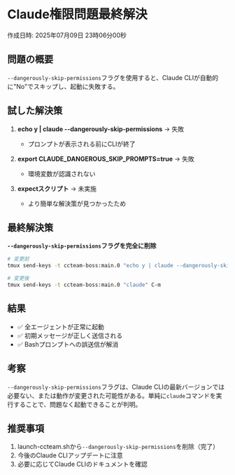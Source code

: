 # Claude権限問題最終解決

作成日時: 2025年07月09日 23時06分00秒

## 問題の概要
`--dangerously-skip-permissions`フラグを使用すると、Claude CLIが自動的に"No"でスキップし、起動に失敗する。

## 試した解決策
1. **echo y | claude --dangerously-skip-permissions** → 失敗
   - プロンプトが表示される前にCLIが終了
   
2. **export CLAUDE_DANGEROUS_SKIP_PROMPTS=true** → 失敗
   - 環境変数が認識されない
   
3. **expectスクリプト** → 未実施
   - より簡単な解決策が見つかったため

## 最終解決策
**`--dangerously-skip-permissions`フラグを完全に削除**

```bash
# 変更前
tmux send-keys -t ccteam-boss:main.0 "echo y | claude --dangerously-skip-permissions" C-m

# 変更後
tmux send-keys -t ccteam-boss:main.0 "claude" C-m
```

## 結果
- ✅ 全エージェントが正常に起動
- ✅ 初期メッセージが正しく送信される
- ✅ Bashプロンプトへの誤送信が解消

## 考察
`--dangerously-skip-permissions`フラグは、Claude CLIの最新バージョンでは必要ない、または動作が変更された可能性がある。単純に`claude`コマンドを実行することで、問題なく起動できることが判明。

## 推奨事項
1. launch-ccteam.shから`--dangerously-skip-permissions`を削除（完了）
2. 今後のClaude CLIアップデートに注意
3. 必要に応じてClaude CLIのドキュメントを確認